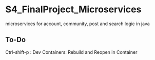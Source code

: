 # S4_FinalProject_Microservices
 microservices for account, community, post and search logic in java

## To-Do
Ctrl-shift-p : Dev Containers: Rebuild and Reopen in Container